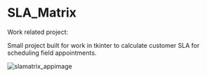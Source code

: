 # SLA_Matrix

Work related project:

Small project built for work in tkinter to calculate customer SLA for scheduling field appointments.


![slamatrix_appimage](https://user-images.githubusercontent.com/55652506/234572333-b6e1e5ba-11e7-4e56-9a67-7d8b56237946.jpg)
